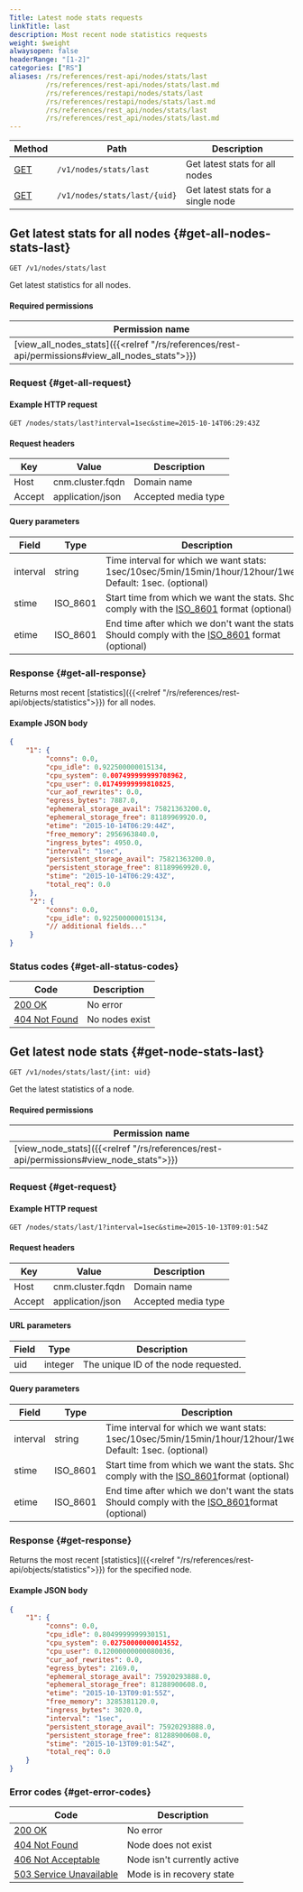 ```yaml
---
Title: Latest node stats requests
linkTitle: last
description: Most recent node statistics requests
weight: $weight
alwaysopen: false
headerRange: "[1-2]"
categories: ["RS"]
aliases: /rs/references/rest-api/nodes/stats/last
         /rs/references/rest-api/nodes/stats/last.md
         /rs/references/restapi/nodes/stats/last
         /rs/references/restapi/nodes/stats/last.md
         /rs/references/rest_api/nodes/stats/last
         /rs/references/rest_api/nodes/stats/last.md
---
```


| Method | Path | Description |
|--------|------|-------------|
| [GET](#get-all-nodes-stats-last) | `/v1/nodes/stats/last` | Get latest stats for all nodes |
| [GET](#get-node-stats-last) | `/v1/nodes/stats/last/{uid}` | Get latest stats for a single node |

## Get latest stats for all nodes {#get-all-nodes-stats-last}

	GET /v1/nodes/stats/last

Get latest statistics for all nodes.

#### Required permissions

| Permission name |
|-----------------|
| [view_all_nodes_stats]({{<relref "/rs/references/rest-api/permissions#view_all_nodes_stats">}}) |

### Request {#get-all-request} 

#### Example HTTP request

	GET /nodes/stats/last?interval=1sec&stime=2015-10-14T06:29:43Z 


#### Request headers

| Key | Value | Description |
|-----|-------|-------------|
| Host | cnm.cluster.fqdn | Domain name |
| Accept | application/json | Accepted media type |


#### Query parameters

| Field | Type | Description |
|-------|------|-------------|
| interval | string | Time interval for which we want stats: 1sec/10sec/5min/15min/1hour/12hour/1week. Default: 1sec. (optional) |
| stime | ISO_8601 | Start time from which we want the stats. Should comply with the [ISO_8601](https://en.wikipedia.org/wiki/ISO_8601) format (optional) |
| etime | ISO_8601 | End time after which we don't want the stats. Should comply with the [ISO_8601](https://en.wikipedia.org/wiki/ISO_8601) format (optional) |

### Response {#get-all-response} 

Returns most recent [statistics]({{<relref "/rs/references/rest-api/objects/statistics">}}) for all nodes.

#### Example JSON body

```json
{
    "1": {
         "conns": 0.0,
         "cpu_idle": 0.922500000015134,
         "cpu_system": 0.007499999999708962,
         "cpu_user": 0.01749999999810825,
         "cur_aof_rewrites": 0.0,
         "egress_bytes": 7887.0,
         "ephemeral_storage_avail": 75821363200.0,
         "ephemeral_storage_free": 81189969920.0,
         "etime": "2015-10-14T06:29:44Z",
         "free_memory": 2956963840.0,
         "ingress_bytes": 4950.0,
         "interval": "1sec",
         "persistent_storage_avail": 75821363200.0,
         "persistent_storage_free": 81189969920.0,
         "stime": "2015-10-14T06:29:43Z",
         "total_req": 0.0
     },
     "2": {
         "conns": 0.0,
         "cpu_idle": 0.922500000015134,
         "// additional fields..."
     }
}
```

### Status codes {#get-all-status-codes} 

| Code | Description |
|------|-------------|
| [200 OK](http://www.w3.org/Protocols/rfc2616/rfc2616-sec10.html#sec10.2.1) | No error |
| [404 Not Found](http://www.w3.org/Protocols/rfc2616/rfc2616-sec10.html#sec10.4.5) | No nodes exist |

## Get latest node stats {#get-node-stats-last}

	GET /v1/nodes/stats/last/{int: uid}

Get the latest statistics of a node.

#### Required permissions

| Permission name |
|-----------------|
| [view_node_stats]({{<relref "/rs/references/rest-api/permissions#view_node_stats">}}) |

### Request {#get-request} 

#### Example HTTP request

	GET /nodes/stats/last/1?interval=1sec&stime=2015-10-13T09:01:54Z 


#### Request headers

| Key | Value | Description |
|-----|-------|-------------|
| Host | cnm.cluster.fqdn | Domain name |
| Accept | application/json | Accepted media type |


#### URL parameters

| Field | Type | Description |
|-------|------|-------------|
| uid | integer | The unique ID of the node requested. |


#### Query parameters

| Field | Type | Description |
|-------|------|-------------|
| interval | string | Time interval for which we want stats: 1sec/10sec/5min/15min/1hour/12hour/1week. Default: 1sec. (optional) |
| stime | ISO_8601 | Start time from which we want the stats. Should comply with the [ISO_8601](https://en.wikipedia.org/wiki/ISO_8601)format (optional) |
| etime | ISO_8601 | End time after which we don't want the stats. Should comply with the [ISO_8601](https://en.wikipedia.org/wiki/ISO_8601)format (optional) |

### Response {#get-response} 

Returns the most recent [statistics]({{<relref "/rs/references/rest-api/objects/statistics">}}) for the specified node.

#### Example JSON body

```json
{
    "1": {
         "conns": 0.0,
         "cpu_idle": 0.8049999999930151,
         "cpu_system": 0.02750000000014552,
         "cpu_user": 0.12000000000080036,
         "cur_aof_rewrites": 0.0,
         "egress_bytes": 2169.0,
         "ephemeral_storage_avail": 75920293888.0,
         "ephemeral_storage_free": 81288900608.0,
         "etime": "2015-10-13T09:01:55Z",
         "free_memory": 3285381120.0,
         "ingress_bytes": 3020.0,
         "interval": "1sec",
         "persistent_storage_avail": 75920293888.0,
         "persistent_storage_free": 81288900608.0,
         "stime": "2015-10-13T09:01:54Z",
         "total_req": 0.0
    }
}
```

### Error codes {#get-error-codes} 

| Code | Description |
|------|-------------|
| [200 OK](http://www.w3.org/Protocols/rfc2616/rfc2616-sec10.html#sec10.2.1) | No error |
| [404 Not Found](http://www.w3.org/Protocols/rfc2616/rfc2616-sec10.html#sec10.4.5) | Node does not exist |
| [406 Not Acceptable](http://www.w3.org/Protocols/rfc2616/rfc2616-sec10.html#sec10.4.7) | Node isn't currently active |
| [503 Service Unavailable](http://www.w3.org/Protocols/rfc2616/rfc2616-sec10.html#sec10.5.4) | Mode is in recovery state |
